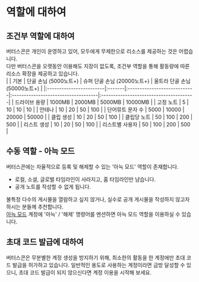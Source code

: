 
# 역할에 대하여   
## 조건부 역할에 대하여   
버터스콘은 개인이 운영하고 있어, 모두에게 무제한으로 리소스를 제공하는 것은 어렵습니다.   
다만 버터스콘을 오랫동안 이용해도 지장이 없도록, 조건부 역할을 통해 활동량에 따른 리소스 확장을 제공하고 있습니다.   
|                       |     기본 |             단골 손님 (5000노트+) |                 슈퍼 단골 손님 (20000노트+) |                   울트라 단골 손님 (50000노트+) |
|:------------------------|:-------|:----------------------------|:------------------------------------|:---------------------------------------|
|                 드라이브 용량 | 1000MB |                      2000MB |                              5000MB |                                10000MB |
|                   고정 노트 |      5 |                          10 |                                  10 |                                     10 |
|                     안테나 |     10 |                          20 |                                  50 |                                    100 |
|               단어뮤트 문자 수 |   5000 |                       10000 |                               20000 |                                  50000 |
|                   클립 생성 |     10 |                          20 |                                  50 |                                    100 |
|                  클립당 노트 |     50 |                         100 |                                 200 |                                    500 |
|                  리스트 생성 |     10 |                          20 |                                  50 |                                    100 |
|                리스트별 사용자 |     50 |                         100 |                                 200 |                                    500 |

## 수동 역할 - 아늑 모드   
   
버터스콘에는 자율적으로 등록 및 해제할 수 있는 '아늑 모드' 역할이 존재합니다.   
- 로컬, 소셜, 글로벌 타임라인이 사라지고, 홈 타임라인만 냠습니다.   
- 공개 노트를 작성할 수 없게 됩니다.   
   
불특정 다수의 게시물을 열람하고 싶지 않거나, 실수로 공개 게시물을 작성하지 않고자 하시는 분들께 추천합니다.   
[아늑 모드](https://buttersc.one/@cozymode) 계정에 '아늑' / '해제' 명령어를 멘션하면 아늑 모드 역할을 이용하실 수 있습니다.   
   
   
## 초대 코드 발급에 대하여

버터스콘은 무분별한 계정 생성을 방지하기 위해, 최소한의 활동을 한 계정에만 초대 코드 발급을 허가하고 있습니다.
일반적인 용도로 사용하는 계정이라면 금방 달성할 수 있으니, 초대 코드 발급이 되지 않으신다면 계정 이용을 시작해 보세요.